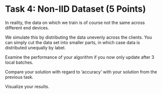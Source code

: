 # Task 4: Non-IID Dataset (5 Points)

In reality, the data on which we train is of course not the same across different end devices. 

We simulate this by distributing the data unevenly across the clients. You can simply cut the data set into smaller parts, in which case data is distributed unequally by label.

Examine the performance of your algorithm if you now only update after 3 local batches.

Compare your solution with regard to ’accuracy’ with your solution from the
previous task. 

Visualize your results.
